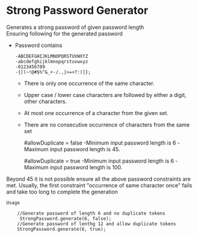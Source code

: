 # Strong Password Generator
 Generates a strong password of given password length  
 Ensuring following for the generated password
  - Password contains  
  
        -ABCDEFGHIJKLMNOPQRSTUVWXYZ 
        -abcdefghijklmnopqrstuvwxyz 
        -0123456789
        -{[(~!@#$%^&_+-/.,|>=<?:)]};
    - There is only one occurrence of the same character.
    - Upper case / lower case characters are followed by either a digit, other characters.
    - At most one occurrence of a character from the given set.
    - There are no consecutive occurrence of characters from the same set
  
        #allowDuplicate = false
            -Minimum input password length is 6
            -Maximum input password length is 45.
   
        #allowDuplicate = true 
            -Minimum input password length is 6
            -Maximum input password length is 100.
  
  Beyond 45 it is not possible ensure all the above password constraints are met. Usually, the first constraint "occurrence of same character once" fails and take too long to complete the generation
  
    Usage

        //Generate password of length 6 and no duplicate tokens
         StrongPassword.generate(6, false);
        //Generate password of lenthg 12 and allow duplicate tokens                  
        StrongPassword.generate(6, true);

